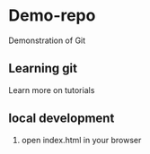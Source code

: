 # Demo-repo

Demonstration of Git

## Learning git

Learn more on tutorials

## local development

1. open index.html in your browser